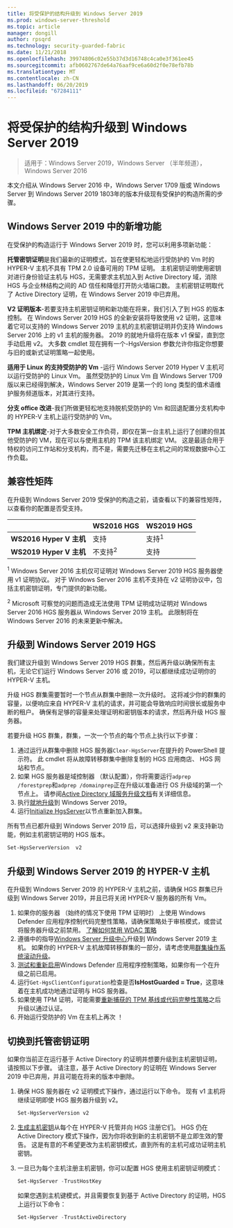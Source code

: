 ```yaml
---
title: 将受保护的结构升级到 Windows Server 2019
ms.prod: windows-server-threshold
ms.topic: article
manager: dongill
author: rpsqrd
ms.technology: security-guarded-fabric
ms.date: 11/21/2018
ms.openlocfilehash: 39974806c02e55b37d3d16748c4ca0e3f361ee45
ms.sourcegitcommit: afb0602767de64a76aaf9ce6a60d2f0e78efb78b
ms.translationtype: MT
ms.contentlocale: zh-CN
ms.lasthandoff: 06/20/2019
ms.locfileid: "67284111"
---
```

# <a name="upgrade-a-guarded-fabric-to-windows-server-2019"></a>将受保护的结构升级到 Windows Server 2019

> 适用于：Windows Server 2019，Windows Server （半年频道），Windows Server 2016

本文介绍从 Windows Server 2016 中，Windows Server 1709 版或 Windows Server 到 Windows Server 2019 1803年的版本升级现有受保护的构造所需的步骤。

## <a name="whats-new-in-windows-server-2019"></a>Windows Server 2019 中的新增功能

在受保护的构造运行于 Windows Server 2019 时，您可以利用多项新功能：

**托管密钥证明**是我们最新的证明模式，旨在使更轻松地运行受防护的 Vm 时的 HYPER-V 主机不具有 TPM 2.0 设备可用的 TPM 证明。 主机密钥证明使用密钥对进行身份验证主机与 HGS，无需要求主机加入到 Active Directory 域，消除 HGS 与企业林结构之间的 AD 信任和降低打开防火墙端口数。 主机密钥证明取代了 Active Directory 证明，在 Windows Server 2019 中已弃用。

**V2 证明版本**-若要支持主机密钥证明和新功能在将来，我们引入了到 HGS 的版本控制。 在 Windows Server 2019 HGS 的全新安装将导致使用 v2 证明，这意味着它可以支持的 Windows Server 2019 主机的主机密钥证明并仍支持 Windows Server 2016 上的 v1 主机的服务器。 2019 的就地升级将在版本 v1 保留，直到您手动启用 v2。 大多数 cmdlet 现在拥有一个-HgsVersion 参数允许你指定你想要与旧的或新式证明策略一起使用。

**适用于 Linux 的支持受防护的 Vm** -运行 Windows Server 2019 Hyper V 主机可以运行受防护的 Linux Vm。 虽然受防护的 Linux Vm 自 Windows Server 1709 版以来已经得到解决，Windows Server 2019 是第一个的 long 类型的值术语维护服务频道版本，对其进行支持。

**分支 office 改进**-我们所做更轻松地支持脱机受防护的 Vm 和回退配置分支机构中的 HYPER-V 主机上运行受防护的 Vm。

**TPM 主机绑定**-对于大多数安全工作负荷，即仅在第一台主机上运行了创建的但其他受防护的 VM，现在可以与使用主机的 TPM 该主机绑定 VM。 这是最适合用于特权的访问工作站和分支机构，而不是，需要先迁移在主机之间的常规数据中心工作负载。

## <a name="compatibility-matrix"></a>兼容性矩阵

在升级到 Windows Server 2019 受保护的构造之前，请查看以下的兼容性矩阵，以查看你的配置是否受支持。

|  | WS2016 HGS | WS2019 HGS|
|---|---|---|
|**WS2016 Hyper V 主机** | 支持 | 支持<sup>1</sup>|
|**WS2019 Hyper V 主机** | 不支持<sup>2</sup> | 支持|

<sup>1</sup> Windows Server 2016 主机仅可证明对 Windows Server 2019 HGS 服务器使用 v1 证明协议。 对于 Windows Server 2016 主机不支持在 v2 证明协议中，包括主机密钥证明，专门提供的新功能。

<sup>2</sup> Microsoft 可察觉的问题而造成无法使用 TPM 证明成功证明对 Windows Server 2016 HGS 服务器从 Windows Server 2019 主机。 此限制将在 Windows Server 2016 的未来更新中解决。

## <a name="upgrade-hgs-to-windows-server-2019"></a>升级到 Windows Server 2019 HGS

我们建议升级到 Windows Server 2019 HGS 群集，然后再升级以确保所有主机，无论它们运行 Windows Server 2016 或 2019，可以都继续成功证明你的 HYPER-V 主机。

升级 HGS 群集需要暂时一个节点从群集中删除一次升级时。 这将减少你的群集的容量，以便响应来自 HYPER-V 主机的请求，并可能会导致响应时间很长或服务中断的租户。 确保有足够的容量来处理证明和密钥版本的请求，然后再升级 HGS 服务器。

若要升级 HGS 群集，群集，一次一个节点的每个节点上执行以下步骤：

1.  通过运行从群集中删除 HGS 服务器`Clear-HgsServer`在提升的 PowerShell 提示符。 此 cmdlet 将从故障转移群集中删除复制的 HGS 应用商店、 HGS 网站和节点。
2.  如果 HGS 服务器是域控制器 （默认配置），你将需要运行`adprep /forestprep`和`adprep /domainprep`正在升级以准备进行 OS 升级域的第一个节点上。 请参阅[Active Directory 域服务升级文档](https://docs.microsoft.com/windows-server/identity/ad-ds/deploy/upgrade-domain-controllers#supported-in-place-upgrade-paths)有关详细信息。
3.  执行[就地升级](../../get-started-19/install-upgrade-migrate-19.md)到 Windows Server 2019。
4.  运行[Initialize HgsServer](guarded-fabric-configure-additional-hgs-nodes.md)以节点重新加入群集。

所有节点已都升级到 Windows Server 2019 后，可以选择升级到 v2 来支持新功能，例如主机密钥证明的 HGS 版本。

```powershell
Set-HgsServerVersion  v2
```

## <a name="upgrade-hyper-v-hosts-to-windows-server-2019"></a>升级到 Windows Server 2019 的 HYPER-V 主机

在升级到 Windows Server 2019 的 HYPER-V 主机之前，请确保 HGS 群集已升级到 Windows Server 2019，并且已将关闭 HYPER-V 服务器的所有 Vm。

1.  如果你的服务器 （始终的情况下使用 TPM 证明时） 上使用 Windows Defender 应用程序控制代码完整性策略，请确保策略处于审核模式，或尝试将服务器升级之前禁用。 [了解如何禁用 WDAC 策略](https://docs.microsoft.com/windows/security/threat-protection/windows-defender-application-control/disable-windows-defender-application-control-policies)
2.  遵循中的指导[Windows Server 升级中心](http://aka.ms/upgradecenter)升级到 Windows Server 2019 主机。 如果你的 HYPER-V 主机故障转移群集的一部分，请考虑使用[群集操作系统滚动升级](../../failover-clustering/Cluster-Operating-System-Rolling-Upgrade.md)。
3.  [测试和重新启用](https://docs.microsoft.com/windows/security/threat-protection/windows-defender-application-control/audit-windows-defender-application-control-policies)Windows Defender 应用程序控制策略，如果你有一个在升级之前已启用。
4.  运行`Get-HgsClientConfiguration`检查是否**IsHostGuarded = True**，这意味着在主机成功地通过证明与 HGS 服务器。
5.  如果使用 TPM 证明，可能需要[重新捕获的 TPM 基线或代码完整性策略](guarded-fabric-add-host-information-for-tpm-trusted-attestation.md)之后升级以通过认证。
6.  开始运行受防护的 Vm 在主机上再次 ！

## <a name="switch-to-host-key-attestation"></a>切换到托管密钥证明

如果你当前正在运行基于 Active Directory 的证明并想要升级到主机密钥证明，请按照以下步骤。 请注意，基于 Active Directory 的证明在 Windows Server 2019 中已弃用，并且可能在将来的版本中删除。

1.  确保 HGS 服务器在 v2 证明模式下操作，通过运行以下命令。 现有 v1 主机将继续证明即使 HGS 服务器升级到 v2。

    ```powershell
    Set-HgsServerVersion v2
    ```

2.  [生成主机密钥](guarded-fabric-create-host-key.md)从每个在 HYPER-V 托管并向 HGS 注册它们。 HGS 仍在 Active Directory 模式下操作，因为你将收到新的主机密钥不是立即生效的警告。 这是有意的不希望更改为主机密钥模式，直到所有的主机可成功证明主机密钥。

3.  一旦已为每个主机注册主机密钥，你可以配置 HGS 使用主机密钥证明模式：

    ```powershell
    Set-HgsServer -TrustHostKey
    ```

    如果您遇到主机键模式，并且需要恢复到基于 Active Directory 的证明，HGS 上运行以下命令：

    ```powershell
    Set-HgsServer -TrustActiveDirectory
    ```